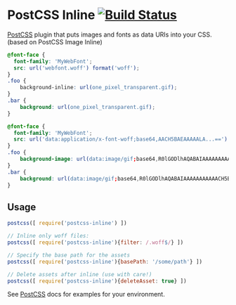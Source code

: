 # PostCSS Inline [![Build Status][ci-img]][ci]

[PostCSS] plugin that puts images and fonts as data URIs into your CSS. (based on PostCSS Image Inline)

[PostCSS]: https://github.com/postcss/postcss
[ci-img]:  https://travis-ci.org/jantimon/postcss-inline.svg
[ci]:      https://travis-ci.org/jantimon/postcss-inline

```css
@font-face {
  font-family: 'MyWebFont';
  src: url('webfont.woff') format('woff');
}
.foo {
    background-inline: url(one_pixel_transparent.gif);
}
.bar {
    background: url(one_pixel_transparent.gif);
}
```

```css
@font-face {
  font-family: 'MyWebFont';
  src: url('data:application/x-font-woff;base64,AACH5BAEAAAAALA...==') format('woff');
}
.foo {
    background-image: url(data:image/gif;base64,R0lGODlhAQABAIAAAAAAAAAAACH5BAEAAAAALAAAAAABAAEAAAICRAEAOw==);
}
.bar {
    background: url(data:image/gif;base64,R0lGODlhAQABAIAAAAAAAAAAACH5BAEAAAAALAAAAAABAAEAAAICRAEAOw==);
}
```

## Usage

```js
postcss([ require('postcss-inline') ])
```

```js
// Inline only woff files:
postcss([ require('postcss-inline'){filter: /.woff$/} ])
```

```js
// Specify the base path for the assets
postcss([ require('postcss-inline'){basePath: '/some/path'} ])
```

```js
// Delete assets after inline (use with care!)
postcss([ require('postcss-inline'){deleteAsset: true} ])
```

See [PostCSS] docs for examples for your environment.
